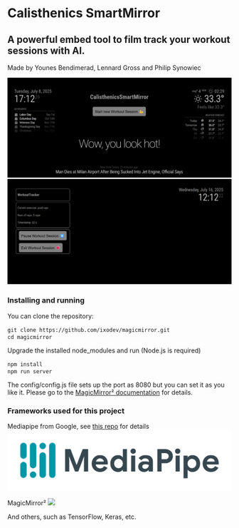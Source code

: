 # Calisthenics SmartMirror
## A powerful embed tool to film track your workout sessions with AI.
Made by Younes Bendimerad, Lennard Gross and Philip Synowiec

<img src=".github/thumbnail.png"/>
<img src=".github/thumbnail2.png"/>

### Installing and running

You can clone the repository:
```
git clone https://github.com/ixodev/magicmirror.git
cd magicmirror
```

Upgrade the installed node_modules and run (Node.js is required)
```
npm install
npm run server
```

The config/config.js file sets up the port as 8080 but you can set it as you like it.
Please go to the <a href="https://docs.magicmirror.builders/configuration/introduction.html"> MagicMirror² documentation</a> for details.

### Frameworks used for this project

Mediapipe from Google, see <a href="https://www.github.com/PhilipSynowiec/WorkoutTracker">this repo</a> for details
<img src=".github/mediapipe_header.png"/>

MagicMirror²
<img src=".github/header.png"/>

And others, such as TensorFlow, Keras, etc.